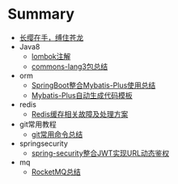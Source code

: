 # Summary

* [长缨在手，缚住苍龙](README.md)
* Java8
	* [lombok注解](./java8/lombok注解讲解.md)
	* [commons-lang3包总结](./java8/commons-lang3包.md)
* orm
	* [SpringBoot整合Mybatis-Plus使用总结](./orm/SpringBoot整合Mybatis-Plus使用总结.md)
	* [Mybatis-Plus自动生成代码模板](./orm/Mybatis-Plus自动生成代码模板.md)
* redis
	* [Redis缓存相关故障及处理方案](./redis/Redis缓存相关故障及处理方案.md)
* git常用教程
	* [git常用命令总结](./git/git_usage.md)
* springsecurity
	* [spring-security整合JWT实现URL动态鉴权](./springsecurity/spring-security整合JWT实现URL动态鉴权.md)
* mq
	* [RocketMQ总结](./mq/RocketMQ.md) 

